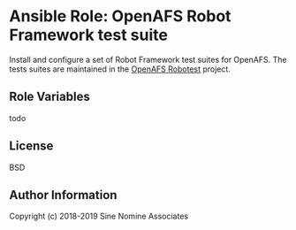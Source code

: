 # Ansible Role: OpenAFS Robot Framework test suite

Install and configure a set of Robot Framework test suites for OpenAFS.  The
tests suites are maintained in the [OpenAFS Robotest][1] project.

## Role Variables

todo

## License

BSD

## Author Information

Copyright (c) 2018-2019 Sine Nomine Associates

[1]: https://github.com/openafs-contrib/openafs-robotest
